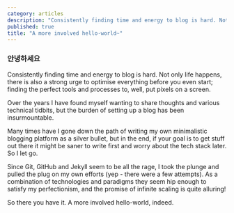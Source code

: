 ```yaml
---
category: articles
description: "Consistently finding time and energy to blog is hard. Not only life happens, there is also a strong urge to optimise everything before you even start; finding the perfect tools and processes to, well, put pixels on a screen."
published: true
title: "A more involved hello-world~"
---
```


### 안녕하세요

Consistently finding time and energy to blog is hard. Not only life happens, there is also a strong urge to optimise everything before you even start; finding the perfect tools and processes to, well, put pixels on a screen.

Over the years I have found myself wanting to share thoughts and various technical tidbits, but the burden of setting up a blog has been insurmountable.

Many times have I gone down the path of writing my own minimalistic blogging platform as a silver bullet, but in the end, if your goal is to get stuff out there it might be saner to write first and worry about the tech stack later. So I let go.

Since Git, GitHub and Jekyll seem to be all the rage, I took the plunge and pulled the plug on my own efforts (yep - there were a few attempts). As a combination of technologies and paradigms they seem hip enough to satisfy my perfectionism, and the promise of infinite scaling is quite alluring!

So there you have it. A more involved hello-world, indeed.
